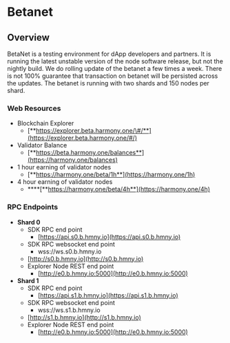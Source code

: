 # Betanet

## Overview

BetaNet is a testing environment for dApp developers and partners. It is running the latest unstable version of the node software release, but not the nightly build. We do rolling update of the betanet a few times a week. There is not 100% guarantee that transaction on betanet will be persisted across the updates. The betanet is running with two shards and 150 nodes per shard.

### Web Resources

* Blockchain Explorer
  * [**https://explorer.beta.harmony.one/\#/**](https://explorer.beta.harmony.one/#/)
* Validator Balance
  * [**https://beta.harmony.one/balances**](https://harmony.one/balances)
* 1 hour earning of validator nodes
  * [**https://harmony.one/beta/1h**](https://harmony.one/1h)
* 4 hour earning of validator nodes
  * \*\*\*\*[**https://harmony.one/beta/4h**](https://harmony.one/4h)

### RPC Endpoints

* **Shard 0**
  * SDK RPC end point
    * [https://api.s0.b.hmny.io](https://api.s0.b.hmny.io)
  * SDK RPC websocket end point
    * wss://ws.s0.b.hmny.io
  * [http://s0.b.hmny.io](http://s0.b.hmny.io)
  * Explorer Node REST end point
    * [http://e0.b.hmny.io:5000](http://e0.b.hmny.io:5000)
* **Shard 1**
  * SDK RPC end point
    * [https://api.s1.b.hmny.io](https://api.s1.b.hmny.io)
  * SDK RPC websocket end point
    * wss://ws.s1.b.hmny.io
  * [http://s1.b.hmny.io](http://s1.b.hmny.io)
  * Explorer Node REST end point
    * [http://e0.b.hmny.io:5000](http://e0.b.hmny.io:5000)


